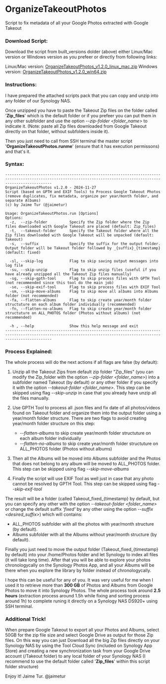 # OrganizeTakeoutPhotos
Script to fix metadata of all your Google Photos extracted with Google Takeout

### Download Script:
Download the script from built_versions dolder (above) either Linux/Mac version or Windows version as you prefeer or directly from following links:

Linux/Mac version: [OrganizeTakeoutPhotos_v1.2.0_linux_mac.zip](https://github.com/jaimetur/OrganizeTakeoutPhotos/raw/refs/heads/main/built_versions/OrganizeTakeoutPhotos_v1.2.0_linux_mac.zip)
Windows version: [OrganizeTakeoutPhotos_v1.2.0_win64.zip](https://github.com/jaimetur/OrganizeTakeoutPhotos/raw/refs/heads/main/built_versions/OrganizeTakeoutPhotos_v1.2.0_win64.zip)

### Instructions:
I have prepared the attached scripts pack that you can copy and unzip into any folder of our Synology NAS.

Once unzipped you have to paste the Takeout Zip files on the folder called '**Zip_files**' which is the default folder or if you prefeer you can put them in any other subfolder and use the option _--zip-folder <folder_name>_ to indicate it. (Note: paste all Zip files downloaded from Google Takeout directly on that folder, without subfolders inside it).

Then you just need to call from SSH terminal the master script '**OrganizeTakeoutPhotos.runme**' (ensure that it has execution permissons) and that's it.

### Syntax:
```
-----------------------------------------------------------------------------------------------------------------------------------------------------------------
OrganizeTakeoutPhotos v1.2.0 - 2024-11-27
Script (based on GPTH and EXIF Tools) to Process Google Takeout Photos (remove duplicates, fix metadata, organize per year/month folder, and separate Albums)
(c) by Jaime Tur (@jaimetur)

Usage: OrganizeTakeoutPhotos.run [Options]
Options:
  -z,  --zip-folder          Specify the Zip folder where the Zip files downloaded with Google Takeout are placed (default: Zip_files)
  -t,  --takeout-folder      Specify the Takeout folder where all the Zip files downloaded with Google Takeout will be unpacked (default: Takeout)
  -s,  --suffix              Specify the suffix for the output folder. Output folder will be Takeout folder followed by _{suffix}_{timestamp} (default: fixed)

  -sl, --skip-log            Flag to skip saving output messages into log file
  -su, --skip-unzip          Flag to skip unzip files (useful if you have already unzipped all the Takeout Zip files manually)
  -sg, --skip-gpth-tool      Flag to skip process files with GPTH Tool (not recommended since this tool do the main job)
  -se, --skip-exif-tool      Flag to skip process files with EXIF Tool
  -sm, --skip-move-albums    Flag to skip move all albums into Albums folder (not recommended)
  -fa, --flatten-albums      Flag to skip create year/month folder structuture on each album folder individually (recommended)
  -fn, --flatten-no-albums   Flag to skip create year/month folder structuture on ALL_PHOTOS folder (Photos without albums) (not recommended)

  -h , --help                Show this help message and exit
-----------------------------------------------------------------------------------------------------------------------------------------------------------------
```
### Process Explained:
The whole process will do the next actions if all flags are false (by default):

1. Unzip all the Takeout Zips from default zip folder "Zip_files" (you can modify the Zip_folder with the option _--zip-folder <folder_name>_) into a subfolder named Takeout (by default) or any other folder if you specify it with the option _--takeout-folder <folder_name>_. This step can be skipped using flag _--skip-unzip_ in case that you already have unzip all the files manually.

2. Use GPTH Tool to process all .json files and fix date of all photos/videos found on Takeout folder and organize them into the output folder using  a year/month folder structure. There are two flags to avoid creating year/month folder structure on this step:
    - _--flatten-albums_ to skip create year/month folder structuture on each album folder individually
    - _--flatten-no-albums_ to skip create year/month folder structuture on ALL_PHOTOS folder (Photos without albums)

3. Then all the Albums will be moved into Albums subfolder and the Photos that does not belong to any album will be moved to ALL_PHOTOS folder. This step can be skipped using flag _--skip-move-albums_

4.  Finally the script will use EXIF Tool as well just in case that any photo cannot be resolved by GPTH Tool. This step can be skipped using flag _--skip-exif-tool_

The result will be a folder (called Takeout_fixed_{timestamp} by default, but you can specify any other with the option _--takeout-folder <folder_name>_ or change the default suffix _'fixed'_ by any other using the option _--suffix <desired_suffix>_) which will contains:

- ALL_PHOTOS subfolder with all the photos with year/month structure (by default).
- Albums subfolder with all the Albums without year/month structure (by default).

Finally you just need to move the output folder (Takeout_fixed_{timestamp} by default) into your /home/Photos folder and let Synology to index all files (it will take long time). After that you will be able to explore your photos chronologycally on the Synology Photos App, and all your Albums will be there when you explore the library by folder instead of chronologycally.

I hope this can be useful for any of you. It was very useful for me when I used it to retrieve more than **300 GB** of Photos and Albums from Google Photos to move it into Synology Photos. The whole process took around **2.5 hours** (extraction process around 1.5h while fixing and sorting process around 1h) to complete runing it directly on a Synology NAS DS920+ using SSH terminal.

### Additional Trick! 

When prepare Google Takeout to export all your Photos and Albums, select 50GB for the zip file size and select Google Drive as output for those Zip files. On this way you can just Download all the big Zip files directly on your Synology NAS by using the Tool Cloud Sync (included on Synology App Store) and creating a new synchronization task from your Google Drive account (/Takeout folder) to any local folder of your Synology NAS (I recommend to use the default folder called '**Zip_files**' within this script folder structure)

Enjoy it!
Jaime Tur.
@jaimetur 
